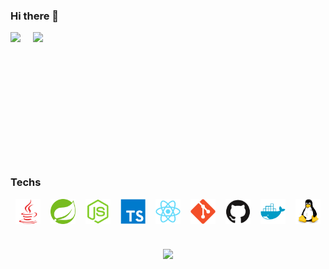 ### Hi there 👋

<div style="display: flex; gap: 20px; flex-wrap: wrap; margin-bottom: 50px;">
    <img height="180em" src="https://github-readme-stats.vercel.app/api?username=t-rodrigues&show_icons=true&theme=omni&include_all_commits=true&count_private=true"/>
    <img height="180em" src="https://github-readme-stats.vercel.app/api/top-langs/?username=t-rodrigues&layout=compact&langs_count=7&theme=omni"/>
</div>

### Techs
<div style="display: flex; justify-content: space-around; align-items: center; max-width: 800px;">
  <img align="center" alt="java" height="40" width="40" src="https://raw.githubusercontent.com/devicons/devicon/master/icons/java/java-plain.svg">
  
  <img align="center" alt="spring" height="40" width="40" src="https://raw.githubusercontent.com/devicons/devicon/master/icons/spring/spring-original.svg">

  <img align="center" alt="nodejs" height="40" width="40" src="https://raw.githubusercontent.com/devicons/devicon/master/icons/nodejs/nodejs-plain.svg">
  
  <img align="center" alt="typescript" height="40" width="40" src="https://raw.githubusercontent.com/devicons/devicon/master/icons/typescript/typescript-plain.svg">
 
  <img align="center" alt="react" height="40" width="40" src="https://raw.githubusercontent.com/devicons/devicon/master/icons/react/react-original.svg">
  
  <img align="center" alt="git" height="40" width="40" src="https://raw.githubusercontent.com/devicons/devicon/master/icons/git/git-original.svg">
  
  <img align="center" alt="github" height="40" width="40" src="https://raw.githubusercontent.com/devicons/devicon/master/icons/github/github-original.svg">

  <img align="center" alt="docker" height="40" width="40" src="https://raw.githubusercontent.com/devicons/devicon/master/icons/docker/docker-plain.svg">

  <img align="center" alt="linux" height="40" width="40" src="https://raw.githubusercontent.com/devicons/devicon/master/icons/linux/linux-original.svg">
</div>

<div style="margin-top: 40px;">
  <p align="center">
    <img src="https://komarev.com/ghpvc/?username=t-rodrigues&color=blueviolet&style=flat-square">
  </p>
</div>
